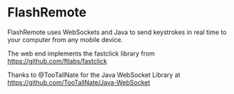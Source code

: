 FlashRemote
===========

FlashRemote uses WebSockets and Java to send keystrokes in real time to your computer from any mobile device.

The web end implements the fastclick library from https://github.com/ftlabs/fastclick

Thanks to @TooTallNate for the Java WebSocket Library at https://github.com/TooTallNate/Java-WebSocket
